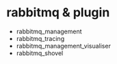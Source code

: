 # rabbitmq & plugin  
* rabbitmq_management
* rabbitmq_tracing
* rabbitmq_management_visualiser
* rabbitmq_shovel
